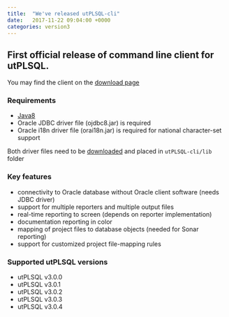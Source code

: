 ```yaml
---
title:  "We've released utPLSQL-cli"
date:   2017-11-22 09:04:00 +0000
categories: version3
---
```



First official release of command line client for utPLSQL.
------------------------------------

You may find the client on the [download page](https://github.com/utPLSQL/utPLSQL-cli/releases/tag/v3.0.4)

### Requirements

- [Java8](http://www.oracle.com/technetwork/java/javase/downloads/jre8-downloads-2133155.html)
- Oracle JDBC driver file (ojdbc8.jar) is required    
- Oracle i18n driver file (orai18n.jar) is required for national character-set support

Both driver files need to be [downloaded](http://www.oracle.com/technetwork/database/features/jdbc/jdbc-ucp-122-3110062.html) and placed in `utPLSQL-cli/lib` folder

### Key features

- connectivity to Oracle database without Oracle client software (needs JDBC driver)
- support for multiple reporters and multiple output files
- real-time reporting to screen (depends on reporter implementation)
- documentation reporting in color
- mapping of project files to database objects (needed for Sonar reporting)
- support for customized project file-mapping rules

### Supported utPLSQL versions 

- utPLSQL v3.0.0
- utPLSQL v3.0.1
- utPLSQL v3.0.2
- utPLSQL v3.0.3
- utPLSQL v3.0.4
